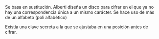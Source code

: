 Se basa en sustitución. Alberti diseña un disco para cifrar en el que ya no hay una correspondencia única a un mismo carácter. 
Se hace uso de más de un alfabeto (poli alfabético)

Existía una clave secreta a la que se ajustaba en una posición antes de cifrar.